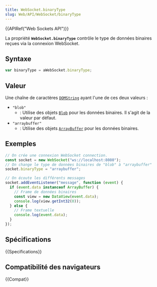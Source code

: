 ```yaml
---
title: WebSocket.binaryType
slug: Web/API/WebSocket/binaryType
---
```


{{APIRef("Web Sockets API")}}

La propriété **`WebSocket.binaryType`** contrôle le type de données binaires reçues via la connexion WebSocket.

## Syntaxe

```js
var binaryType = aWebSocket.binaryType;
```

## Valeur

Une chaîne de caractères [`DOMString`](/fr/docs/Web/JavaScript/Reference/Global_Objects/String) ayant l'une de ces deux valeurs&nbsp;:

- `"blob"`
  - : Utilise des objets [`Blob`](/fr/docs/Web/API/Blob) pour les données binaires. Il s'agit de la valeur par défaut.
- `"arraybuffer"`
  - : Utilise des objets [`ArrayBuffer`](/fr/docs/Web/JavaScript/Reference/Global_Objects/ArrayBuffer) pour les données binaires.

## Exemples

```js
// On crée une connexion WebSocket connection.
const socket = new WebSocket("ws://localhost:8080");
// On change le type de données binaires de "blob" à "arraybuffer"
socket.binaryType = "arraybuffer";

// On écoute les différents messages
socket.addEventListener("message", function (event) {
  if (event.data instanceof ArrayBuffer) {
    // Frame de données binaires
    const view = new DataView(event.data);
    console.log(view.getInt32(0));
  } else {
    // Frame textuelle
    console.log(event.data);
  }
});
```

## Spécifications

{{Specifications}}

## Compatibilité des navigateurs

{{Compat}}
